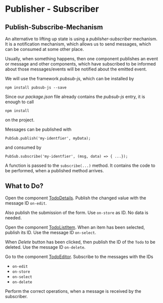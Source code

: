 # Publisher - Subscriber

## Publish-Subscribe-Mechanism

An alternative to lifting up state is using a *publisher-subscriber* mechanism.
It is a notification mechanism, which allows us to send messages, which can be
consumed at some other place.

Usually, when something happens, then one component publishes an event or
message and other components, which have subscribed to be informed about
those messages/events will be notified about the emitted event.

We will use the framework *pubsub-js*, which can be installed by

```
npm install pubsub-js --save
```

Since our *package.json* file already contains the *pubsub-js* entry, it is
enough to call

```
npm install
```

on the project.

Messages can be published with

```
PubSub.publish('my-identfier', myData);
```

and consumed by

```
PubSub.subscribe('my-identfier', (msg, data) => { ...});
```

A function is passed to the `subscribe(...)` method. It contains the code
to be performed, when a published method arrives.

## What to Do?

Open the component [TodoDetails](../src/components/TodoDetails.js). Publish
the changed value with the message ID `on-edit`.

Also publish the submission of the form. Use `on-store` as ID. No data is
needed.

Open the component [TodoListItem](../src/components/TodoListItem.js).
When an item has been selected, publish its ID. Use the message ID
`on-select`.

When *Delete* button has been clicked, then publish the ID of the `Todo` to
be deleted. Use the message ID `on-delete`.

Go to the component [TodoEditor](../src/components/TodoEditor.js). Subscribe
to the messages with the IDs

- `on-edit`
- `on-store`
- `on-select`
- `on-delete`

Perform the correct operations, when a message is received by the subscriber.
